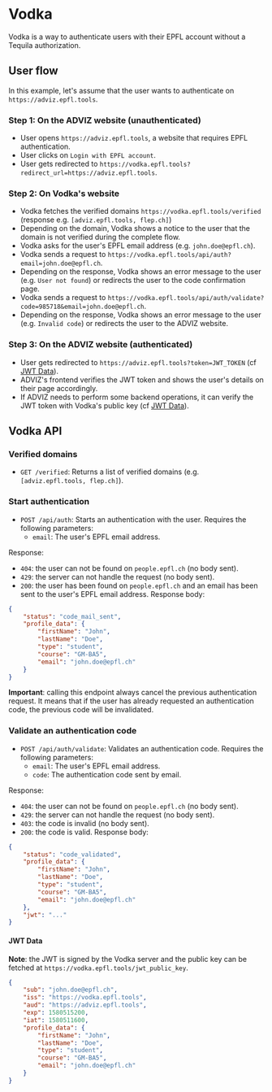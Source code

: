 # Vodka

Vodka is a way to authenticate users with their EPFL account without a Tequila authorization.

## User flow

In this example, let's assume that the user wants to authenticate on `https://adviz.epfl.tools`.

### Step 1: On the ADVIZ website (unauthenticated)

* User opens `https://adviz.epfl.tools`, a website that requires EPFL authentication.
* User clicks on `Login with EPFL account`.
* User gets redirected to `https://vodka.epfl.tools?redirect_url=https://adviz.epfl.tools`.

### Step 2: On Vodka's website

* Vodka fetches the verified domains `https://vodka.epfl.tools/verified` (response e.g. `[adviz.epfl.tools, flep.ch]`)
* Depending on the domain, Vodka shows a notice to the user that the domain is not verified during the complete flow.
* Vodka asks for the user's EPFL email address (e.g. `john.doe@epfl.ch`).
* Vodka sends a request to `https://vodka.epfl.tools/api/auth?email=john.doe@epfl.ch`.
* Depending on the response, Vodka shows an error message to the user (e.g. `User not found`) or redirects the user to the code confirmation page.
* Vodka sends a request to `https://vodka.epfl.tools/api/auth/validate?code=985718&email=john.doe@epfl.ch`.
* Depending on the response, Vodka shows an error message to the user (e.g. `Invalid code`) or redirects the user to the ADVIZ website.

### Step 3: On the ADVIZ website (authenticated)

* User gets redirected to `https://adviz.epfl.tools?token=JWT_TOKEN` (cf [JWT Data](#jwt-data)).
* ADVIZ's frontend verifies the JWT token and shows the user's details on their page accordingly.
* If ADVIZ needs to perform some backend operations, it can verify the JWT token with Vodka's public key (cf [JWT Data](#jwt-data)).
 
## Vodka API

### Verified domains

* `GET /verified`: Returns a list of verified domains (e.g. `[adviz.epfl.tools, flep.ch]`).

### Start authentication

* `POST /api/auth`: Starts an authentication with the user. Requires the following parameters:
  * `email`: The user's EPFL email address.

Response:

* `404`: the user can not be found on `people.epfl.ch` (no body sent).
* `429`: the server can not handle the request (no body sent).
* `200`: the user has been found on `people.epfl.ch` and an email has been sent to the user's EPFL email address. Response body:
```json
{
    "status": "code_mail_sent",
    "profile_data": {
        "firstName": "John",
        "lastName": "Doe",
        "type": "student",
        "course": "GM-BA5",
        "email": "john.doe@epfl.ch"
    }
}
```

**Important**: calling this endpoint always cancel the previous authentication request. It means that if the user has already requested an authentication code, the previous code will be invalidated.

### Validate an authentication code

* `POST /api/auth/validate`: Validates an authentication code. Requires the following parameters:
  * `email`: The user's EPFL email address.
  * `code`: The authentication code sent by email.

Response:

* `404`: the user can not be found on `people.epfl.ch` (no body sent).
* `429`: the server can not handle the request (no body sent).
* `403`: the code is invalid (no body sent).
* `200`: the code is valid. Response body:
```json
{
    "status": "code_validated",
    "profile_data": {
        "firstName": "John",
        "lastName": "Doe",
        "type": "student",
        "course": "GM-BA5",
        "email": "john.doe@epfl.ch"
    },
    "jwt": "..."
}
```

#### JWT Data

**Note**: the JWT is signed by the Vodka server and the public key can be fetched at `https://vodka.epfl.tools/jwt_public_key`.

```json
{
    "sub": "john.doe@epfl.ch",
    "iss": "https://vodka.epfl.tools",
    "aud": "https://adviz.epfl.tools",
    "exp": 1580515200,
    "iat": 1580511600,
    "profile_data": {
        "firstName": "John",
        "lastName": "Doe",
        "type": "student",
        "course": "GM-BA5",
        "email": "john.doe@epfl.ch"
    }
}
```

